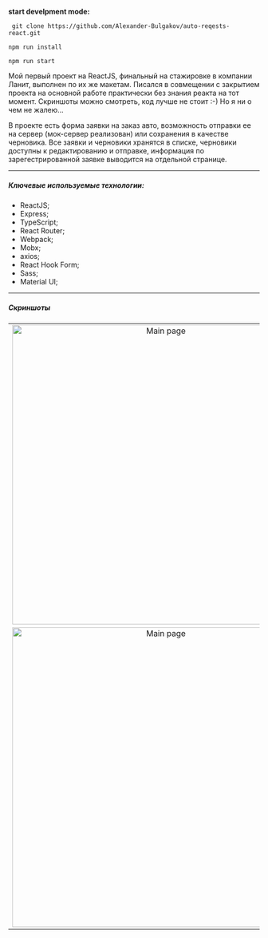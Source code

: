 **start develpment mode:**

```
 git clone https://github.com/Alexander-Bulgakov/auto-reqests-react.git
```

```
npm run install
```

```
npm run start
```

Мой первый проект на ReactJS, финальный на стажировке в компании Ланит, выполнен по их же макетам. Писался в совмещении с закрытием проекта на основной работе практически без знания реакта на тот момент. Скриншоты можно смотреть, код лучше не стоит :-) Но я ни о чем не жалею...

В проекте есть форма заявки на заказ авто, возможность отправки ее на сервер (мок-сервер реализован) или сохранения в качестве черновика.
Все заявки и черновики хранятся в списке, черновики доступны к редактированию и отправке, информация по зарегестрированной заявке выводится на отдельной странице.

---

##### Ключевые используемые технологии:

- ReactJS;
- Express;
- TypeScript;
- React Router;
- Webpack;
- Mobx;
- axios;
- React Hook Form;
- Sass;
- Material UI;

---

##### Скриншоты

|                                                                                                                                                 |                                                                                                                                                 |
| :---------------------------------------------------------------------------------------------------------------------------------------------: | :---------------------------------------------------------------------------------------------------------------------------------------------: |
| <img width="600px" alt="Main page" src="https://github.com/Alexander-Bulgakov/auto-reqests-react/blob/main/docs/screenshots/Screenshot_01.png"> | <img width="600px" alt="Main page" src="https://github.com/Alexander-Bulgakov/auto-reqests-react/blob/main/docs/screenshots/Screenshot_02.png"> |
| <img width="600px" alt="Main page" src="https://github.com/Alexander-Bulgakov/auto-reqests-react/blob/main/docs/screenshots/Screenshot_03.png"> | <img width="600px" alt="Main page" src="https://github.com/Alexander-Bulgakov/auto-reqests-react/blob/main/docs/screenshots/Screenshot_04.png"> |
